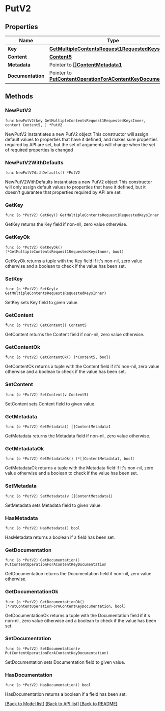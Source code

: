 # PutV2

## Properties

Name | Type | Description | Notes
------------ | ------------- | ------------- | -------------
**Key** | [**GetMultipleContentsRequest1RequestedKeysInner**](GetMultipleContentsRequest1RequestedKeysInner.md) |  | 
**Content** | [**Content5**](Content5.md) |  | 
**Metadata** | Pointer to [**[]ContentMetadata1**](ContentMetadata1.md) |  | [optional] 
**Documentation** | Pointer to [**PutContentOperationForAContentKeyDocumentation**](PutContentOperationForAContentKeyDocumentation.md) |  | [optional] 

## Methods

### NewPutV2

`func NewPutV2(key GetMultipleContentsRequest1RequestedKeysInner, content Content5, ) *PutV2`

NewPutV2 instantiates a new PutV2 object
This constructor will assign default values to properties that have it defined,
and makes sure properties required by API are set, but the set of arguments
will change when the set of required properties is changed

### NewPutV2WithDefaults

`func NewPutV2WithDefaults() *PutV2`

NewPutV2WithDefaults instantiates a new PutV2 object
This constructor will only assign default values to properties that have it defined,
but it doesn't guarantee that properties required by API are set

### GetKey

`func (o *PutV2) GetKey() GetMultipleContentsRequest1RequestedKeysInner`

GetKey returns the Key field if non-nil, zero value otherwise.

### GetKeyOk

`func (o *PutV2) GetKeyOk() (*GetMultipleContentsRequest1RequestedKeysInner, bool)`

GetKeyOk returns a tuple with the Key field if it's non-nil, zero value otherwise
and a boolean to check if the value has been set.

### SetKey

`func (o *PutV2) SetKey(v GetMultipleContentsRequest1RequestedKeysInner)`

SetKey sets Key field to given value.


### GetContent

`func (o *PutV2) GetContent() Content5`

GetContent returns the Content field if non-nil, zero value otherwise.

### GetContentOk

`func (o *PutV2) GetContentOk() (*Content5, bool)`

GetContentOk returns a tuple with the Content field if it's non-nil, zero value otherwise
and a boolean to check if the value has been set.

### SetContent

`func (o *PutV2) SetContent(v Content5)`

SetContent sets Content field to given value.


### GetMetadata

`func (o *PutV2) GetMetadata() []ContentMetadata1`

GetMetadata returns the Metadata field if non-nil, zero value otherwise.

### GetMetadataOk

`func (o *PutV2) GetMetadataOk() (*[]ContentMetadata1, bool)`

GetMetadataOk returns a tuple with the Metadata field if it's non-nil, zero value otherwise
and a boolean to check if the value has been set.

### SetMetadata

`func (o *PutV2) SetMetadata(v []ContentMetadata1)`

SetMetadata sets Metadata field to given value.

### HasMetadata

`func (o *PutV2) HasMetadata() bool`

HasMetadata returns a boolean if a field has been set.

### GetDocumentation

`func (o *PutV2) GetDocumentation() PutContentOperationForAContentKeyDocumentation`

GetDocumentation returns the Documentation field if non-nil, zero value otherwise.

### GetDocumentationOk

`func (o *PutV2) GetDocumentationOk() (*PutContentOperationForAContentKeyDocumentation, bool)`

GetDocumentationOk returns a tuple with the Documentation field if it's non-nil, zero value otherwise
and a boolean to check if the value has been set.

### SetDocumentation

`func (o *PutV2) SetDocumentation(v PutContentOperationForAContentKeyDocumentation)`

SetDocumentation sets Documentation field to given value.

### HasDocumentation

`func (o *PutV2) HasDocumentation() bool`

HasDocumentation returns a boolean if a field has been set.


[[Back to Model list]](../README.md#documentation-for-models) [[Back to API list]](../README.md#documentation-for-api-endpoints) [[Back to README]](../README.md)



